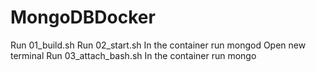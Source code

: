 # MongoDBDocker

Run 01_build.sh
Run 02_start.sh
In the container run mongod
Open new terminal
Run 03_attach_bash.sh
In the container run mongo
